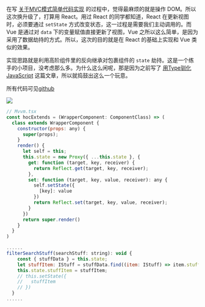 在写 [关于MVC模式简单代码实现](http://www.yexiaochen.com/%E5%85%B3%E4%BA%8EMVC%E6%A8%A1%E5%BC%8F%E7%AE%80%E5%8D%95%E4%BB%A3%E7%A0%81%E5%AE%9E%E7%8E%B0/) 的过程中，觉得最麻烦的就是操作 DOM。所以这次换升级了，打算用 React。用过 React 的同学都知道，React 在更新视图时，必须要通过 `setState` 方式改变状态，这一过程是需要我们主动调用的。而 Vue 是通过对 `data` 下的变量赋值直接更新了视图，Vue 之所以这么简单，是因为采用了数据劫持的方式。所以，这次的目的就是在 React 的基础上实现和 Vue 类似的效果。

实现思路就是利用高阶组件里的反向继承对包裹组件的 `state` 劫持。这是一个练手的小项目，没考虑那么多。为什么这么闲呢，那是因为之前写了 [用Type驯化JavaScript](http://www.yexiaochen.com/%E7%94%A8Type%E9%A9%AF%E5%8C%96JavaScript/) 这篇文章，所以就捣鼓出这么一个玩意。

所有代码可见[github](https://github.com/yexiaochen/mvvm_react_typescript)

<img src="http://www.yexiaochen.com/images/mvvm_typescript_React.gif">

```JavaScript
// Mvvm.tsx
const hocExtends = (WrapperComponent: ComponentClass) => (
  class extends WrapperComponent {
    constructor(props: any) {
      super(props);
    }
    render() {
      let self = this;
      this.state = new Proxy({ ...this.state }, {
        get: function (target, key, receiver) {
          return Reflect.get(target, key, receiver);
        },
        set: function (target, key, value, receiver): any {
          self.setState({
            [key]: value
          })
          return Reflect.set(target, key, value, receiver);
        }
      })
      return super.render()
    }
  }
)

......
filterSearchStuff(searchStuff: string): void {
    const { stuffData } = this.state;
    let stuffItem: IStuff = stuffData.find((item: IStuff) => item.stuff === searchStuff)
    this.state.stuffItem = stuffItem;
    // this.setState({
    //   stuffItem
    // })
  }
......
```